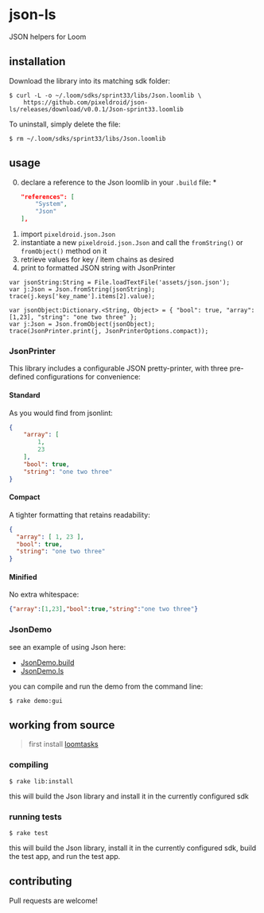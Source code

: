 json-ls
=======

JSON helpers for Loom


## installation

Download the library into its matching sdk folder:

    $ curl -L -o ~/.loom/sdks/sprint33/libs/Json.loomlib \
        https://github.com/pixeldroid/json-ls/releases/download/v0.0.1/Json-sprint33.loomlib

To uninstall, simply delete the file:

    $ rm ~/.loom/sdks/sprint33/libs/Json.loomlib


## usage

0. declare a reference to the Json loomlib in your `.build` file:
    *
    ```json
    "references": [
        "System",
        "Json"
    ],
    ```
0. import `pixeldroid.json.Json`
0. instantiate a new `pixeldroid.json.Json` and call the `fromString()` or `fromObject()` method on it
0. retrieve values for key / item chains as desired
0. print to formatted JSON string with JsonPrinter

```ls
var jsonString:String = File.loadTextFile('assets/json.json');
var j:Json = Json.fromString(jsonString);
trace(j.keys['key_name'].items[2].value);
```

```ls
var jsonObject:Dictionary.<String, Object> = { "bool": true, "array": [1,23], "string": "one two three" };
var j:Json = Json.fromObject(jsonObject);
trace(JsonPrinter.print(j, JsonPrinterOptions.compact));
```

### JsonPrinter

This library includes a configurable JSON pretty-printer, with three pre-defined configurations for convenience:

#### Standard

As you would find from jsonlint:

```json
{
    "array": [
        1,
        23
    ],
    "bool": true,
    "string": "one two three"
}
```

#### Compact

A tighter formatting that retains readability:

```json
{
  "array": [ 1, 23 ],
  "bool": true,
  "string": "one two three"
}
```

#### Minified

No extra whitespace:

```json
{"array":[1,23],"bool":true,"string":"one two three"}
```

### JsonDemo

see an example of using Json here:

* [JsonDemo.build][JsonDemo.build]
* [JsonDemo.ls][JsonDemo.ls]

you can compile and run the demo from the command line:

    $ rake demo:gui

## working from source

> first install [loomtasks][loomtasks]

### compiling

    $ rake lib:install

this will build the Json library and install it in the currently configured sdk

### running tests

    $ rake test

this will build the Json library, install it in the currently configured sdk, build the test app, and run the test app.


## contributing

Pull requests are welcome!


[loomtasks]: https://github.com/pixeldroid/loomtasks "loomtasks"
[JsonDemo.build]: ./test/src/JsonDemo.build "build file for the demo"
[JsonDemo.ls]: ./test/src/JsonDemo.ls "source file for the demo"
